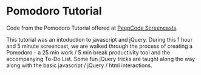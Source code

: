 # Pomodoro Tutorial

Code from the Pomodoro Tutorial offered at [PeepCode Screencasts](http://peepcode.com).

This tutorial was an intoduction to javascript and jQuery.  During this 1 hour and 5 minute screencast, we are walked through the process of creating a Pomodoro - a 25 min work / 5 min break productivity tool and the accompanying To-Do List. Some fun jQuery tricks are taught along the way along with the basic javascript / jQuery / html interactions.